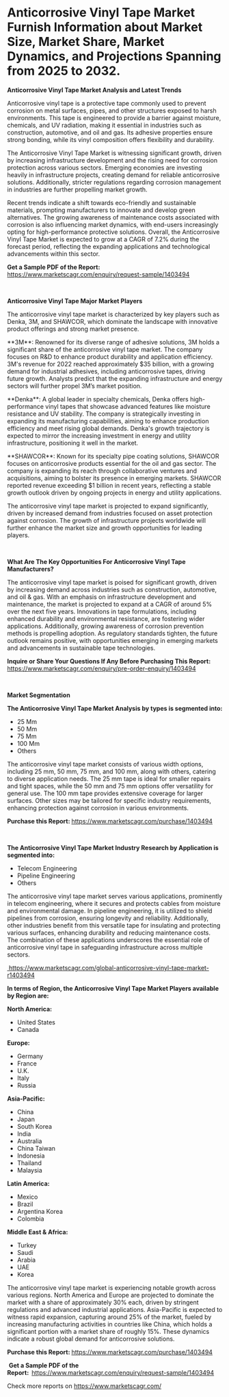 <p><h1>Anticorrosive Vinyl Tape Market Furnish Information about Market Size, Market Share, Market Dynamics, and Projections Spanning from 2025 to 2032.</h1></p><p><strong>Anticorrosive Vinyl Tape Market Analysis and Latest Trends</strong></p>
<p><p>Anticorrosive vinyl tape is a protective tape commonly used to prevent corrosion on metal surfaces, pipes, and other structures exposed to harsh environments. This tape is engineered to provide a barrier against moisture, chemicals, and UV radiation, making it essential in industries such as construction, automotive, and oil and gas. Its adhesive properties ensure strong bonding, while its vinyl composition offers flexibility and durability.</p><p>The Anticorrosive Vinyl Tape Market is witnessing significant growth, driven by increasing infrastructure development and the rising need for corrosion protection across various sectors. Emerging economies are investing heavily in infrastructure projects, creating demand for reliable anticorrosive solutions. Additionally, stricter regulations regarding corrosion management in industries are further propelling market growth.</p><p>Recent trends indicate a shift towards eco-friendly and sustainable materials, prompting manufacturers to innovate and develop green alternatives. The growing awareness of maintenance costs associated with corrosion is also influencing market dynamics, with end-users increasingly opting for high-performance protective solutions. Overall, the Anticorrosive Vinyl Tape Market is expected to grow at a CAGR of 7.2% during the forecast period, reflecting the expanding applications and technological advancements within this sector.</p></p>
<p><strong>Get a Sample PDF of the Report:&nbsp;</strong> <a href="https://www.marketscagr.com/enquiry/request-sample/1403494?utm_campaign=1869&utm_medium=2&utm_source=Github&utm_content=ia&utm_term=13012025&utm_id=anticorrosive-vinyl-tape">https://www.marketscagr.com/enquiry/request-sample/1403494</a></p>
<p>&nbsp;</p>
<p><strong>Anticorrosive Vinyl Tape Major Market Players</strong></p>
<p><p>The anticorrosive vinyl tape market is characterized by key players such as Denka, 3M, and SHAWCOR, which dominate the landscape with innovative product offerings and strong market presence. </p><p>**3M**: Renowned for its diverse range of adhesive solutions, 3M holds a significant share of the anticorrosive vinyl tape market. The company focuses on R&D to enhance product durability and application efficiency. 3M's revenue for 2022 reached approximately $35 billion, with a growing demand for industrial adhesives, including anticorrosive tapes, driving future growth. Analysts predict that the expanding infrastructure and energy sectors will further propel 3M’s market position.</p><p>**Denka**: A global leader in specialty chemicals, Denka offers high-performance vinyl tapes that showcase advanced features like moisture resistance and UV stability. The company is strategically investing in expanding its manufacturing capabilities, aiming to enhance production efficiency and meet rising global demands. Denka's growth trajectory is expected to mirror the increasing investment in energy and utility infrastructure, positioning it well in the market.</p><p>**SHAWCOR**: Known for its specialty pipe coating solutions, SHAWCOR focuses on anticorrosive products essential for the oil and gas sector. The company is expanding its reach through collaborative ventures and acquisitions, aiming to bolster its presence in emerging markets. SHAWCOR reported revenue exceeding $1 billion in recent years, reflecting a stable growth outlook driven by ongoing projects in energy and utility applications.</p><p>The anticorrosive vinyl tape market is projected to expand significantly, driven by increased demand from industries focused on asset protection against corrosion. The growth of infrastructure projects worldwide will further enhance the market size and growth opportunities for leading players.</p></p>
<p>&nbsp;</p>
<p><strong>What Are The Key Opportunities For Anticorrosive Vinyl Tape Manufacturers?</strong></p>
<p><p>The anticorrosive vinyl tape market is poised for significant growth, driven by increasing demand across industries such as construction, automotive, and oil & gas. With an emphasis on infrastructure development and maintenance, the market is projected to expand at a CAGR of around 5% over the next five years. Innovations in tape formulations, including enhanced durability and environmental resistance, are fostering wider applications. Additionally, growing awareness of corrosion prevention methods is propelling adoption. As regulatory standards tighten, the future outlook remains positive, with opportunities emerging in emerging markets and advancements in sustainable tape technologies.</p></p>
<p><strong>Inquire or Share Your Questions If Any Before Purchasing This Report:</strong> <a href="https://www.marketscagr.com/enquiry/pre-order-enquiry/1403494?utm_campaign=1869&utm_medium=2&utm_source=Github&utm_content=ia&utm_term=13012025&utm_id=anticorrosive-vinyl-tape">https://www.marketscagr.com/enquiry/pre-order-enquiry/1403494</a></p>
<p>&nbsp;</p>
<p><strong>Market Segmentation</strong></p>
<p><strong>The Anticorrosive Vinyl Tape Market Analysis by types is segmented into:</strong></p>
<p><ul><li>25 Mm</li><li>50 Mm</li><li>75 Mm</li><li>100 Mm</li><li>Others</li></ul></p>
<p><p>The anticorrosive vinyl tape market consists of various width options, including 25 mm, 50 mm, 75 mm, and 100 mm, along with others, catering to diverse application needs. The 25 mm tape is ideal for smaller repairs and tight spaces, while the 50 mm and 75 mm options offer versatility for general use. The 100 mm tape provides extensive coverage for larger surfaces. Other sizes may be tailored for specific industry requirements, enhancing protection against corrosion in various environments.</p></p>
<p><strong>Purchase this Report:&nbsp;</strong><a href="https://www.marketscagr.com/purchase/1403494?utm_campaign=1869&utm_medium=2&utm_source=Github&utm_content=ia&utm_term=13012025&utm_id=anticorrosive-vinyl-tape">https://www.marketscagr.com/purchase/1403494</a></p>
<p>&nbsp;</p>
<p><strong>The Anticorrosive Vinyl Tape Market Industry Research by Application is segmented into:</strong></p>
<p><ul><li>Telecom Engineering</li><li>Pipeline Engineering</li><li>Others</li></ul></p>
<p><p>The anticorrosive vinyl tape market serves various applications, prominently in telecom engineering, where it secures and protects cables from moisture and environmental damage. In pipeline engineering, it is utilized to shield pipelines from corrosion, ensuring longevity and reliability. Additionally, other industries benefit from this versatile tape for insulating and protecting various surfaces, enhancing durability and reducing maintenance costs. The combination of these applications underscores the essential role of anticorrosive vinyl tape in safeguarding infrastructure across multiple sectors.</p></p>
<p><a href="https://www.marketscagr.com/global-anticorrosive-vinyl-tape-market-r1403494?utm_campaign=1869&utm_medium=2&utm_source=Github&utm_content=ia&utm_term=13012025&utm_id=anticorrosive-vinyl-tape">&nbsp;https://www.marketscagr.com/global-anticorrosive-vinyl-tape-market-r1403494</a></p>
<p><strong>In terms of Region, the Anticorrosive Vinyl Tape Market Players available by Region are:</strong></p>
<p>
    <p> <strong> North America: </strong>
        <ul>
            <li>United States</li>
            <li>Canada</li>
        </ul>
        </p> 
    <p> <strong> Europe: </strong>
        <ul>
            <li>Germany</li>
            <li>France</li>
            <li>U.K.</li>
            <li>Italy</li>
            <li>Russia</li>
        </ul>
        </p> 
    <p> <strong> Asia-Pacific: </strong>
        <ul>
            <li>China</li>
            <li>Japan</li>
            <li>South Korea</li>
            <li>India</li>
            <li>Australia</li>
            <li>China Taiwan</li>
            <li>Indonesia</li>
            <li>Thailand</li>
            <li>Malaysia</li>
        </ul>
        </p> 
    <p> <strong> Latin America: </strong>
        <ul>
            <li>Mexico</li>
            <li>Brazil</li>
            <li>Argentina Korea</li>
            <li>Colombia</li>
        </ul>
        </p> 
    <p> <strong> Middle East & Africa: </strong>
        <ul>
            <li>Turkey</li>
            <li>Saudi</li>
            <li>Arabia</li>
            <li>UAE</li>
            <li>Korea</li>
        </ul>
    </p>
    </p>
<p><p>The anticorrosive vinyl tape market is experiencing notable growth across various regions. North America and Europe are projected to dominate the market with a share of approximately 30% each, driven by stringent regulations and advanced industrial applications. Asia-Pacific is expected to witness rapid expansion, capturing around 25% of the market, fueled by increasing manufacturing activities in countries like China, which holds a significant portion with a market share of roughly 15%. These dynamics indicate a robust global demand for anticorrosive solutions.</p></p>
<p><strong>Purchase this Report: </strong><a href="https://www.marketscagr.com/purchase/1403494?utm_campaign=1869&utm_medium=2&utm_source=Github&utm_content=ia&utm_term=13012025&utm_id=anticorrosive-vinyl-tape">https://www.marketscagr.com/purchase/1403494</a></p>
<p>&nbsp;<strong>Get a Sample PDF of the Report:&nbsp;&nbsp;</strong><a href="https://www.marketscagr.com/enquiry/request-sample/1403494?utm_campaign=1869&utm_medium=2&utm_source=Github&utm_content=ia&utm_term=13012025&utm_id=anticorrosive-vinyl-tape">https://www.marketscagr.com/enquiry/request-sample/1403494</a></p>
<p><strong></strong></p>
<p>Check more reports on <a href="https://www.marketscagr.com/?utm_campaign=1869&utm_medium=2&utm_source=Github&utm_content=ia&utm_term=13012025&utm_id=anticorrosive-vinyl-tape">https://www.marketscagr.com/</a></p>